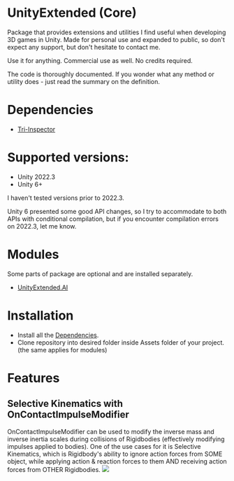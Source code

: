 # UnityExtended (Core)
Package that provides extensions and utilities I find useful when developing 3D games in Unity.
Made for personal use and expanded to public, so don't expect any support, but don't hesitate to contact me.

Use it for anything. Commercial use as well. No credits required.

The code is thoroughly documented. If you wonder what any method or utility does - just read the summary on the definition.

# Dependencies
- [Tri-Inspector](https://github.com/codewriter-packages/Tri-Inspector)

# Supported versions:
- Unity 2022.3
- Unity 6+

I haven't tested versions prior to 2022.3.

Unity 6 presented some good API changes, so I try to accommodate to both APIs with conditional compilation, but if you encounter compilation errors on 2022.3, let me know.

# Modules
Some parts of package are optional and are installed separately.
- [UnityExtended.AI](https://github.com/ArtemPindrus/UnityExtended.AI/tree/main)

# Installation
- Install all the [Dependencies](#dependencies).
- Clone repository into desired folder inside Assets folder of your project. (the same applies for modules)

# Features
## Selective Kinematics with OnContactImpulseModifier
OnContactImpulseModifier can be used to modify the inverse mass and inverse inertia scales during collisions of Rigidbodies (effectively modifying impulses applied to bodies).
One of the use cases for it is Selective Kinematics, which is Rigidbody's ability to ignore action forces from SOME object, while applying action & reaction forces to them AND receiving action forces from OTHER Rigidbodies.
![](https://i.giphy.com/media/v1.Y2lkPTc5MGI3NjExZmt6dzhydWk1bjdkampnb3NiYWltZGpnMmRvcXQ5YjB0dzhyd200OCZlcD12MV9pbnRlcm5hbF9naWZfYnlfaWQmY3Q9Zw/3mNP4ZF1cOhgkYfnzm/giphy-downsized-large.gif)
